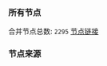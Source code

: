 ### 所有节点
合并节点总数: `2295`
[节点链接](https://raw.githubusercontent.com/rzhy1/11/master/sub/sub_merge_base64.txt)

### 节点来源